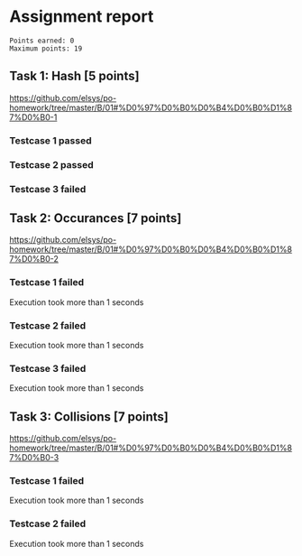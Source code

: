 # Assignment report
```
Points earned: 0
Maximum points: 19
```
## Task 1: Hash [5 points]
https://github.com/elsys/po-homework/tree/master/B/01#%D0%97%D0%B0%D0%B4%D0%B0%D1%87%D0%B0-1

### Testcase 1 passed
### Testcase 2 passed
### Testcase 3 failed
## Task 2: Occurances [7 points]
https://github.com/elsys/po-homework/tree/master/B/01#%D0%97%D0%B0%D0%B4%D0%B0%D1%87%D0%B0-2

### Testcase 1 failed
Execution took more than 1 seconds
### Testcase 2 failed
Execution took more than 1 seconds
### Testcase 3 failed
Execution took more than 1 seconds
## Task 3: Collisions [7 points]
https://github.com/elsys/po-homework/tree/master/B/01#%D0%97%D0%B0%D0%B4%D0%B0%D1%87%D0%B0-3

### Testcase 1 failed
Execution took more than 1 seconds
### Testcase 2 failed
Execution took more than 1 seconds
